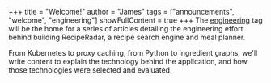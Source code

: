 +++
title = "Welcome!"
author = "James"
tags = ["announcements", "welcome", "engineering"]
showFullContent = true
+++
The [engineering](/tags/engineering) tag will be the home for a series of
articles detailing the engineering effort behind building RecipeRadar, a recipe
search engine and meal planner.

From Kubernetes to proxy caching, from Python to ingredient graphs, we'll
write content to explain the technology behind the application, and how those
technologies were selected and evaluated.
